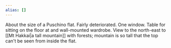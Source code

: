 ```yaml
---
alias: []
---
```


About the size of a Puschino flat. Fairly deteriorated. One window. Table for sitting on the floor at and wall-mounted wardrobe. View to the north-east to [[Mt Hakkai|a tall mountain]] with forests; mountain is so tall that the top can't be seen from inside the flat.